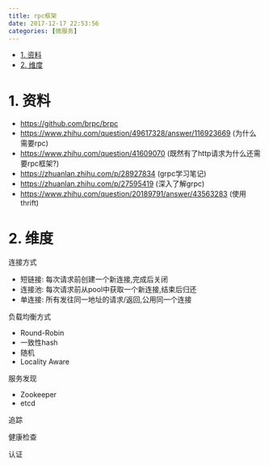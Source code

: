 ```yaml
---
title: rpc框架
date: 2017-12-17 22:53:56
categories: [微服务]
---
```


<!-- TOC -->

- [1. 资料](#1-资料)
- [2. 维度](#2-维度)

<!-- /TOC -->

<a id="markdown-1-资料" name="1-资料"></a>
# 1. 资料

* https://github.com/brpc/brpc
* https://www.zhihu.com/question/49617328/answer/116923669 (为什么需要rpc)
* https://www.zhihu.com/question/41609070 (既然有了http请求为什么还需要rpc框架?)
* https://zhuanlan.zhihu.com/p/28927834 (grpc学习笔记)
* https://zhuanlan.zhihu.com/p/27595419 (深入了解grpc)
* https://www.zhihu.com/question/20189791/answer/43563283 (使用thrift)


<a id="markdown-2-维度" name="2-维度"></a>
# 2. 维度

连接方式
* 短链接: 每次请求前创建一个新连接,完成后关闭
* 连接池: 每次请求前从pool中获取一个新连接,结束后归还
* 单连接: 所有发往同一地址的请求/返回,公用同一个连接

负载均衡方式
* Round-Robin
* 一致性hash
* 随机
* Locality Aware

服务发现
* Zookeeper
* etcd

追踪

健康检查

认证

